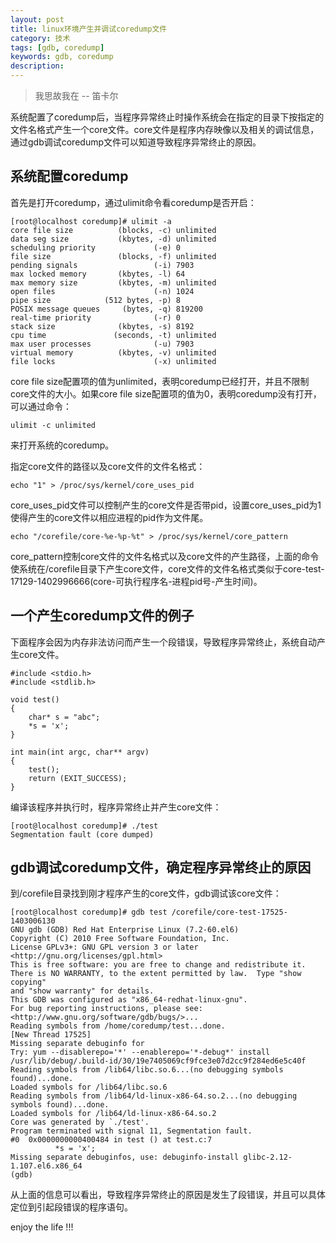 ```yaml
---
layout: post
title: linux环境产生并调试coredump文件
category: 技术
tags: [gdb, coredump]
keywords: gdb, coredump
description: 
---
```


> 我思故我在 -- 笛卡尔

系统配置了coredump后，当程序异常终止时操作系统会在指定的目录下按指定的文件名格式产生一个core文件。core文件是程序内存映像以及相关的调试信息，通过gdb调试coredump文件可以知道导致程序异常终止的原因。


## 系统配置coredump
首先是打开coredump，通过ulimit命令看coredump是否开启：

    [root@localhost coredump]# ulimit -a
    core file size          (blocks, -c) unlimited
    data seg size           (kbytes, -d) unlimited
    scheduling priority             (-e) 0
    file size               (blocks, -f) unlimited
    pending signals                 (-i) 7903
    max locked memory       (kbytes, -l) 64
    max memory size         (kbytes, -m) unlimited
    open files                      (-n) 1024
    pipe size            (512 bytes, -p) 8
    POSIX message queues     (bytes, -q) 819200
    real-time priority              (-r) 0
    stack size              (kbytes, -s) 8192
    cpu time               (seconds, -t) unlimited
    max user processes              (-u) 7903
    virtual memory          (kbytes, -v) unlimited
    file locks                      (-x) unlimited

core file size配置项的值为unlimited，表明coredump已经打开，并且不限制core文件的大小。如果core file size配置项的值为0，表明coredump没有打开，可以通过命令：

    ulimit -c unlimited

来打开系统的coredump。

指定core文件的路径以及core文件的文件名格式：

    echo "1" > /proc/sys/kernel/core_uses_pid

core_uses_pid文件可以控制产生的core文件是否带pid，设置core_uses_pid为1使得产生的core文件以相应进程的pid作为文件尾。

    echo "/corefile/core-%e-%p-%t" > /proc/sys/kernel/core_pattern

core_pattern控制core文件的文件名格式以及core文件的产生路径，上面的命令使系统在/corefile目录下产生core文件，core文件的文件名格式类似于core-test-17129-1402996666(core-可执行程序名-进程pid号-产生时间)。

## 一个产生coredump文件的例子

下面程序会因为内存非法访问而产生一个段错误，导致程序异常终止，系统自动产生core文件。

    #include <stdio.h>
    #include <stdlib.h>
    
    void test()
    {
        char* s = "abc";
        *s = 'x';
    }
    
    int main(int argc, char** argv)
    {
        test();
        return (EXIT_SUCCESS);
    }

编译该程序并执行时，程序异常终止并产生core文件：

    [root@localhost coredump]# ./test
    Segmentation fault (core dumped)

## gdb调试coredump文件，确定程序异常终止的原因

到/corefile目录找到刚才程序产生的core文件，gdb调试该core文件：

    [root@localhost coredump]# gdb test /corefile/core-test-17525-1403006130
    GNU gdb (GDB) Red Hat Enterprise Linux (7.2-60.el6)
    Copyright (C) 2010 Free Software Foundation, Inc.
    License GPLv3+: GNU GPL version 3 or later <http://gnu.org/licenses/gpl.html>
    This is free software: you are free to change and redistribute it.
    There is NO WARRANTY, to the extent permitted by law.  Type "show copying"
    and "show warranty" for details.
    This GDB was configured as "x86_64-redhat-linux-gnu".
    For bug reporting instructions, please see:
    <http://www.gnu.org/software/gdb/bugs/>...
    Reading symbols from /home/coredump/test...done.
    [New Thread 17525]
    Missing separate debuginfo for
    Try: yum --disablerepo='*' --enablerepo='*-debug*' install /usr/lib/debug/.build-id/30/19e7405069cf9fce3e07d2cc9f284ed6e5c40f
    Reading symbols from /lib64/libc.so.6...(no debugging symbols found)...done.
    Loaded symbols for /lib64/libc.so.6
    Reading symbols from /lib64/ld-linux-x86-64.so.2...(no debugging symbols found)...done.
    Loaded symbols for /lib64/ld-linux-x86-64.so.2
    Core was generated by `./test'.
    Program terminated with signal 11, Segmentation fault.
    #0  0x0000000000400484 in test () at test.c:7
              *s = 'x';
    Missing separate debuginfos, use: debuginfo-install glibc-2.12-1.107.el6.x86_64
    (gdb)

从上面的信息可以看出，导致程序异常终止的原因是发生了段错误，并且可以具体定位到引起段错误的程序语句。


enjoy the life !!!
